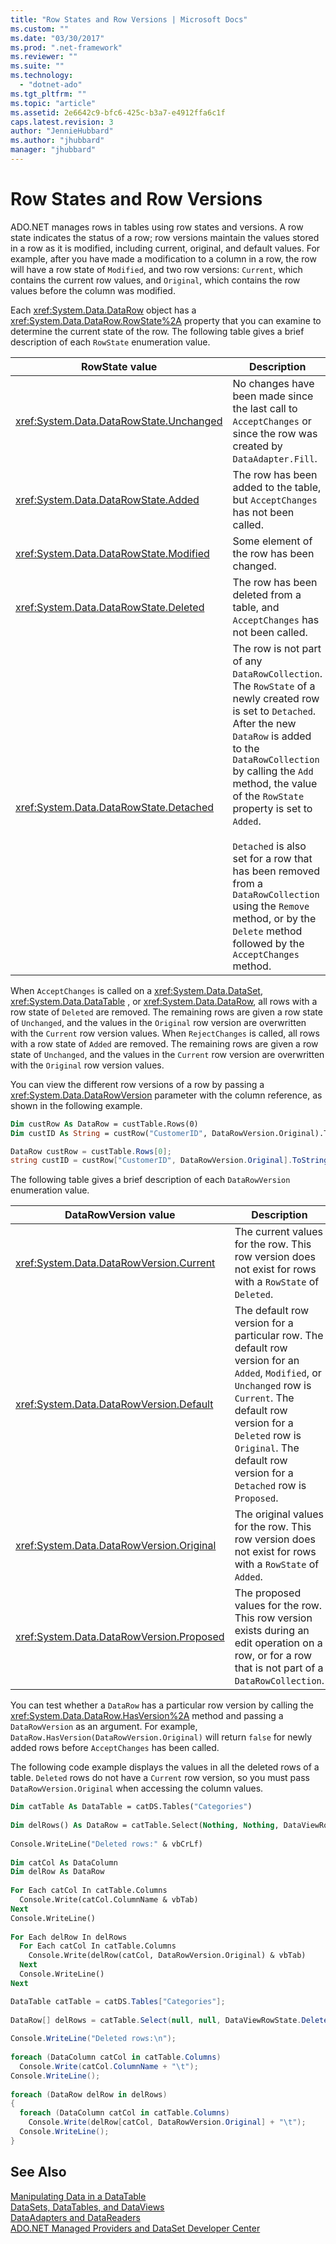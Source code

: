 ```yaml
---
title: "Row States and Row Versions | Microsoft Docs"
ms.custom: ""
ms.date: "03/30/2017"
ms.prod: ".net-framework"
ms.reviewer: ""
ms.suite: ""
ms.technology: 
  - "dotnet-ado"
ms.tgt_pltfrm: ""
ms.topic: "article"
ms.assetid: 2e6642c9-bfc6-425c-b3a7-e4912ffa6c1f
caps.latest.revision: 3
author: "JennieHubbard"
ms.author: "jhubbard"
manager: "jhubbard"
---
```

# Row States and Row Versions
ADO.NET manages rows in tables using row states and versions. A row state indicates the status of a row; row versions maintain the values stored in a row as it is modified, including current, original, and default values. For example, after you have made a modification to a column in a row, the row will have a row state of `Modified`, and two row versions: `Current`, which contains the current row values, and `Original`, which contains the row values before the column was modified.  
  
 Each <xref:System.Data.DataRow> object has a <xref:System.Data.DataRow.RowState%2A> property that you can examine to determine the current state of the row. The following table gives a brief description of each `RowState` enumeration value.  
  
|RowState value|Description|  
|--------------------|-----------------|  
|<xref:System.Data.DataRowState.Unchanged>|No changes have been made since the last call to `AcceptChanges` or since the row was created by `DataAdapter.Fill`.|  
|<xref:System.Data.DataRowState.Added>|The row has been added to the table, but `AcceptChanges` has not been called.|  
|<xref:System.Data.DataRowState.Modified>|Some element of the row has been changed.|  
|<xref:System.Data.DataRowState.Deleted>|The row has been deleted from a table, and `AcceptChanges` has not been called.|  
|<xref:System.Data.DataRowState.Detached>|The row is not part of any `DataRowCollection`. The `RowState` of a newly created row is set to `Detached`. After the new `DataRow` is added to the `DataRowCollection` by calling the `Add` method, the value of the `RowState` property is set to `Added`.<br /><br /> `Detached` is also set for a row that has been removed from a `DataRowCollection` using the `Remove` method, or by the `Delete` method followed by the `AcceptChanges` method.|  
  
 When `AcceptChanges` is called on a <xref:System.Data.DataSet>, <xref:System.Data.DataTable> , or <xref:System.Data.DataRow>, all rows with a row state of `Deleted` are removed. The remaining rows are given a row state of `Unchanged`, and the values in the `Original` row version are overwritten with the `Current` row version values. When `RejectChanges` is called, all rows with a row state of `Added` are removed. The remaining rows are given a row state of `Unchanged`, and the values in the `Current` row version are overwritten with the `Original` row version values.  
  
 You can view the different row versions of a row by passing a <xref:System.Data.DataRowVersion> parameter with the column reference, as shown in the following example.  
  
```vb  
Dim custRow As DataRow = custTable.Rows(0)  
Dim custID As String = custRow("CustomerID", DataRowVersion.Original).ToString()  
```  
  
```csharp  
DataRow custRow = custTable.Rows[0];  
string custID = custRow["CustomerID", DataRowVersion.Original].ToString();  
```  
  
 The following table gives a brief description of each `DataRowVersion` enumeration value.  
  
|DataRowVersion value|Description|  
|--------------------------|-----------------|  
|<xref:System.Data.DataRowVersion.Current>|The current values for the row. This row version does not exist for rows with a `RowState` of `Deleted`.|  
|<xref:System.Data.DataRowVersion.Default>|The default row version for a particular row. The default row version for an `Added`, `Modified`, or `Unchanged` row is `Current`. The default row version for a `Deleted` row is `Original`. The default row version for a `Detached` row is `Proposed`.|  
|<xref:System.Data.DataRowVersion.Original>|The original values for the row. This row version does not exist for rows with a `RowState` of `Added`.|  
|<xref:System.Data.DataRowVersion.Proposed>|The proposed values for the row. This row version exists during an edit operation on a row, or for a row that is not part of a `DataRowCollection`.|  
  
 You can test whether a `DataRow` has a particular row version by calling the <xref:System.Data.DataRow.HasVersion%2A> method and passing a `DataRowVersion` as an argument. For example, `DataRow.HasVersion(DataRowVersion.Original)` will return `false` for newly added rows before `AcceptChanges` has been called.  
  
 The following code example displays the values in all the deleted rows of a table. `Deleted` rows do not have a `Current` row version, so you must pass `DataRowVersion.Original` when accessing the column values.  
  
```vb  
Dim catTable As DataTable = catDS.Tables("Categories")  
  
Dim delRows() As DataRow = catTable.Select(Nothing, Nothing, DataViewRowState.Deleted)  
  
Console.WriteLine("Deleted rows:" & vbCrLf)  
  
Dim catCol As DataColumn  
Dim delRow As DataRow  
  
For Each catCol In catTable.Columns  
  Console.Write(catCol.ColumnName & vbTab)  
Next  
Console.WriteLine()  
  
For Each delRow In delRows  
  For Each catCol In catTable.Columns  
    Console.Write(delRow(catCol, DataRowVersion.Original) & vbTab)  
  Next  
  Console.WriteLine()  
Next  
```  
  
```csharp  
DataTable catTable = catDS.Tables["Categories"];  
  
DataRow[] delRows = catTable.Select(null, null, DataViewRowState.Deleted);  
  
Console.WriteLine("Deleted rows:\n");  
  
foreach (DataColumn catCol in catTable.Columns)  
  Console.Write(catCol.ColumnName + "\t");  
Console.WriteLine();  
  
foreach (DataRow delRow in delRows)  
{  
  foreach (DataColumn catCol in catTable.Columns)  
    Console.Write(delRow[catCol, DataRowVersion.Original] + "\t");  
  Console.WriteLine();  
}  
```  
  
## See Also  
 [Manipulating Data in a DataTable](../../../../../docs/framework/data/adonet/dataset-datatable-dataview/manipulating-data-in-a-datatable.md)   
 [DataSets, DataTables, and DataViews](../../../../../docs/framework/data/adonet/dataset-datatable-dataview/index.md)   
 [DataAdapters and DataReaders](../../../../../docs/framework/data/adonet/dataadapters-and-datareaders.md)   
 [ADO.NET Managed Providers and DataSet Developer Center](http://go.microsoft.com/fwlink/?LinkId=217917)
